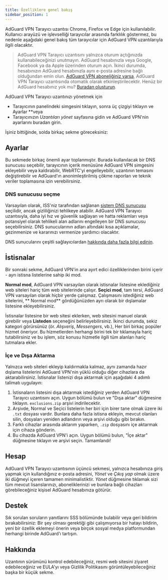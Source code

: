```yaml
---
title: Özelliklere genel bakış
sidebar_position: 1
---
```


AdGuard VPN Tarayıcı uzantısı Chrome, Firefox ve Edge için kullanılabilir. Kullanıcı arayüzü ve işlevselliği tarayıcılar arasında farklılık göstermez, bu nedenle aşağıdaki genel bakış tüm tarayıcılar için AdGuard VPN uzantılarıyla ilgili olacaktır.

> AdGuard VPN Tarayıcı uzantısını yalnızca oturum açtığınızda kullanabileceğinizi unutmayın. AdGuard hesabınızla veya Google, Facebook ya da Apple üzerinden oturum açın. İkinci durumda, hesabınızın AdGuard hesabınızla aynı e-posta adresine bağlı olduğundan emin olun. [AdGuard VPN aboneliğiniz varsa](/general/subscription.md), AdGuard VPN Tarayıcı uzantısında otomatik olarak etkinleştirilecektir. Henüz bir AdGuard hesabınız yok mu? [Buradan oluşturun](https://auth.adguard.com/registration.html).

AdGuard VPN Tarayıcı uzantınızı yönetmek için

* Tarayıcının panelindeki simgesini tıklayın, sonra üç çizgiyi tıklayın ve Ayarlar **veya
* Tarayıcınızın *Uzantıları yönet* sayfasına gidin ve AdGuard VPN'nin ayarlarını buradan girin.

İşiniz bittiğinde, solda birkaç sekme göreceksiniz:

## Ayarlar

Bu sekmede birkaç önemli ayar toplanmıştır. Burada kullanılacak bir DNS sunucusu seçebilir, tarayıcının içerik menüsüne AdGuard VPN simgesini ekleyebilir veya kaldırabilir, WebRTC'yi engelleyebilir, uzantının temasını değiştirebilir ve AdGuard'ın anonimleştirilmiş çökme raporları ve teknik veriler toplamasına izin verebilirsiniz.

### DNS sunucusu seçme

Varsayılan olarak, ISS'niz tarafından sağlanan [sistem DNS sunucusu](https://kb.adguard.com/en/general/dns-filtering#what-is-dns) seçilidir, ancak gizliliğinizi tehlikeye atabilir. AdGuard VPN Tarayıcı uzantısıyla, daha iyi hız ve güvenlik sağlayan ve hatta reklamları veya potansiyel olarak tehlikeli alan adlarını engelleyen bir DNS sunucusu seçebilirsiniz. DNS sunucularının adları altındaki kısa açıklamalar, gezinmenize ve kararınızı vermenize yardımcı olacaktır.

DNS sunucularını çeşitli sağlayıcılardan [hakkında daha fazla bilgi edinin](https://kb.adguard.com/ru/general/dns-providers).

## İstisnalar

Bir sonraki sekme, AdGuard VPN'in ana ayırt edici özelliklerinden birini içerir - ayrı istisna listelerine sahip iki mod.

**Normal mod**, AdGuard VPN varsayılan olarak istisnalar listesine eklediğiniz web siteleri hariç tüm web sitelerinde çalışır. **Seçici mod**, tam tersi, AdGuard VPN varsayılan olarak hiçbir yerde çalışmaz. Çalışmasını istediğiniz web sitelerini, ** Normal mod** gördüğünüzden ayrı olarak bir dışlamalar listesine ekleyebilirsiniz.

İstisnalar listesine bir web sitesi eklerken, web sitesini manuel olarak girebilir veya **Listeden** seçeneğini belirleyebilirsiniz. İkinci durumda, sekiz kategori görürsünüz (ör. *Alışveriş*, *Messengers*, vb.), Her biri birkaç popüler hizmet öneriyor. Bu hizmetlerden herhangi birini tek bir tıklamayla hariç tutabilirsiniz ve bu işlem, söz konusu hizmetle ilgili tüm alanları hariç tutmalara ekler.

### İçe ve Dışa Aktarma

Yalnızca web siteleri ekleyip kaldırmakla kalmaz, aynı zamanda hazır dışlama listelerini AdGuard VPN'nin yüklü olduğu diğer cihazlara da aktarabilirsiniz. İstisnalar listenizi dışa aktarmak için aşağıdaki 4 adımlı talimatı uygulayın:

1. İstisnaların listesini dışa aktarmak istediğiniz yerden AdGuard VPN Tarayıcı uzantısını açın. Uygun bölümü bulun ve "Dışa aktar" düğmesine tıklayın. `exclusions.zip` arşivi indirilecektir.
2. Arşivde, Normal ve Seçici listelerin her biri için birer tane olmak üzere iki `.txt` dosyası vardır. Bunlara daha fazla istisna ekleyin, mevcut olanları silin, dosyaları yeniden adlandırın veya arşivi olduğu gibi bırakın.
3. Farklı cihazlar arasında aktarım yaparken, `.zip` dosyasını içe aktarmak için cihaza gönderin.
4. Bu cihazda AdGuard VPN'i açın. Uygun bölümü bulun, "İçe aktar" düğmesine tıklayın ve arşivi seçin. Tamamlandı!

## Hesap

AdGuard VPN Tarayıcı uzantısının üçüncü sekmesi, yalnızca hesabınıza giriş yapmak için kullandığınız e-posta adresini, *Yönet* ve *Çıkış yap* olmak üzere iki düğmeyi içeren tamamen minimalistiktir. *Yönet* düğmesine tıklamak sizi tüm mevcut lisanslarınızı, aboneliklerinizi ve bunlara bağlı cihazları görebileceğiniz kişisel AdGuard hesabınıza götürür.

## Destek

Sık sorulan soruların yanıtlarını SSS bölümünde bulabilir veya geri bildirim bırakabilirsiniz: Bir şey olması gerektiği gibi çalışmıyorsa bir hatayı bildirin, yeni bir özellik eklemeyi önerin veya birçok sosyal medya platformundan herhangi birinde AdGuard'ı tartışın.

## Hakkında

Uzantının sürümünü kontrol edebileceğiniz, resmi web sitesini ziyaret edebileceğiniz ve EULA'yı veya Gizlilik Politikasını görüntüleyebileceğiniz başka bir küçük sekme.